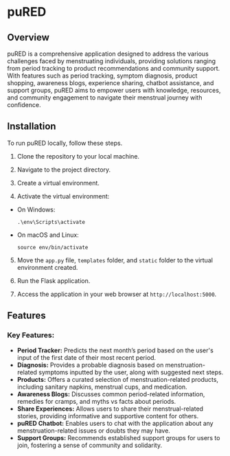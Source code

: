 # puRED

## Overview

puRED is a comprehensive application designed to address the various challenges faced by menstruating individuals, providing solutions ranging from period tracking to product recommendations and community support. With features such as period tracking, symptom diagnosis, product shopping, awareness blogs, experience sharing, chatbot assistance, and support groups, puRED aims to empower users with knowledge, resources, and community engagement to navigate their menstrual journey with confidence.

## Installation

To run puRED locally, follow these steps.

1. Clone the repository to your local machine.

2. Navigate to the project directory.

3. Create a virtual environment.

4. Activate the virtual environment:
- On Windows:
  ```
  .\env\Scripts\activate
  ```
- On macOS and Linux:
  ```
  source env/bin/activate
  ```

5. Move the `app.py` file, `templates` folder, and `static` folder to the virtual environment created.

6. Run the Flask application.

7. Access the application in your web browser at `http://localhost:5000`.

## Features

### Key Features:

- **Period Tracker:** Predicts the next month’s period based on the user's input of the first date of their most recent period.
- **Diagnosis:** Provides a probable diagnosis based on menstruation-related symptoms inputted by the user, along with suggested next steps.
- **Products:** Offers a curated selection of menstruation-related products, including sanitary napkins, menstrual cups, and medication.
- **Awareness Blogs:** Discusses common period-related information, remedies for cramps, and myths vs facts about periods.
- **Share Experiences:** Allows users to share their menstrual-related stories, providing informative and supportive content for others.
- **puRED Chatbot:** Enables users to chat with the application about any menstruation-related issues or doubts they may have.
- **Support Groups:** Recommends established support groups for users to join, fostering a sense of community and solidarity.
